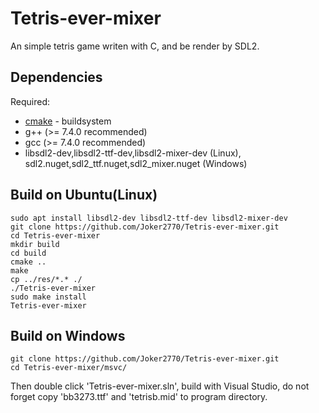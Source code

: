 # Tetris-ever-mixer
An simple tetris game writen with C, and be render by SDL2.

## Dependencies
Required:
* [cmake](http://www.cmake.org) - buildsystem
* g++ (>= 7.4.0 recommended)
* gcc (>= 7.4.0 recommended)
* libsdl2-dev,libsdl2-ttf-dev,libsdl2-mixer-dev (Linux), sdl2.nuget,sdl2_ttf.nuget,sdl2_mixer.nuget (Windows)

## Build on Ubuntu(Linux)
~~~
sudo apt install libsdl2-dev libsdl2-ttf-dev libsdl2-mixer-dev
git clone https://github.com/Joker2770/Tetris-ever-mixer.git
cd Tetris-ever-mixer
mkdir build
cd build
cmake ..
make
cp ../res/*.* ./
./Tetris-ever-mixer
sudo make install
Tetris-ever-mixer
~~~

## Build on Windows
~~~
git clone https://github.com/Joker2770/Tetris-ever-mixer.git
cd Tetris-ever-mixer/msvc/
~~~
Then double click 'Tetris-ever-mixer.sln', build with Visual Studio, do not forget copy 'bb3273.ttf' and 'tetrisb.mid' to program directory.
